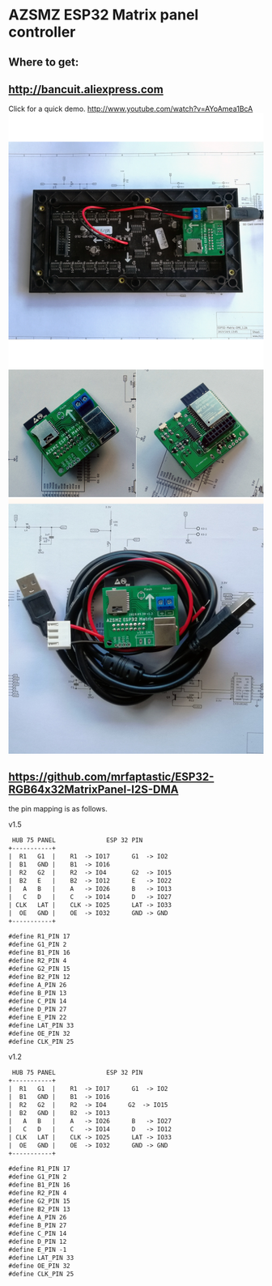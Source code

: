 # AZSMZ ESP32 Matrix panel controller

## Where to get:
## http://bancuit.aliexpress.com 

Click for a quick demo. http://www.youtube.com/watch?v=AYoAmea1BcA
[![AZSMZ ESP32 Matrix](/ESP32Photos/ESP32MATRIX-A4.jpg)](http://www.youtube.com/watch?v=AYoAmea1BcA)
![AZSMZ ESP32 Matrix](/ESP32Photos/ESP32MATRIX-A12-1024.jpg)
![AZSMZ ESP32 Matrix](/ESP32Photos/ESP32MATRIX-A3.jpg)


## https://github.com/mrfaptastic/ESP32-RGB64x32MatrixPanel-I2S-DMA

the pin mapping is as follows.

v1.5
```
 HUB 75 PANEL              ESP 32 PIN
+-----------+   
|  R1   G1  |    R1  -> IO17      G1  -> IO2
|  B1   GND |    B1  -> IO16
|  R2   G2  |    R2  -> IO4       G2  -> IO15
|  B2   E   |    B2  -> IO12      E   -> IO22
|   A   B   |    A   -> IO26      B   -> IO13
|   C   D   |    C   -> IO14      D   -> IO27
| CLK   LAT |    CLK -> IO25      LAT -> IO33
|  OE   GND |    OE  -> IO32      GND -> GND
+-----------+
```
```
#define R1_PIN 17
#define G1_PIN 2
#define B1_PIN 16
#define R2_PIN 4
#define G2_PIN 15
#define B2_PIN 12
#define A_PIN 26
#define B_PIN 13 
#define C_PIN 14
#define D_PIN 27
#define E_PIN 22
#define LAT_PIN 33
#define OE_PIN 32
#define CLK_PIN 25
```

v1.2
```
 HUB 75 PANEL              ESP 32 PIN
+-----------+   
|  R1   G1  |    R1  -> IO17      G1  -> IO2
|  B1   GND |    B1  -> IO16
|  R2   G2  |    R2  -> IO4      G2  -> IO15
|  B2   GND |    B2  -> IO13
|   A   B   |    A   -> IO26      B   -> IO27
|   C   D   |    C   -> IO14      D   -> IO12
| CLK   LAT |    CLK -> IO25      LAT -> IO33
|  OE   GND |    OE  -> IO32      GND -> GND
+-----------+
```

```
#define R1_PIN 17
#define G1_PIN 2
#define B1_PIN 16
#define R2_PIN 4
#define G2_PIN 15
#define B2_PIN 13
#define A_PIN 26
#define B_PIN 27 
#define C_PIN 14
#define D_PIN 12
#define E_PIN -1
#define LAT_PIN 33
#define OE_PIN 32
#define CLK_PIN 25
```
